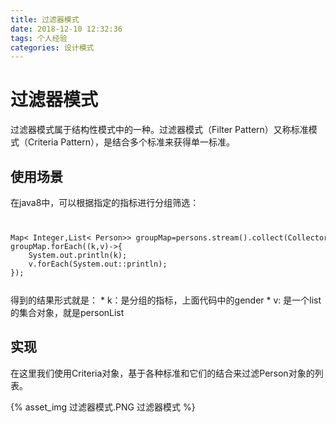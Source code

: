 ```yaml
---
title: 过滤器模式
date: 2018-12-10 12:32:36
tags: 个人经验
categories: 设计模式
---
```


# 过滤器模式

过滤器模式属于结构性模式中的一种。过滤器模式（Filter Pattern）又称标准模式（Criteria Pattern），是结合多个标准来获得单一标准。  

## 使用场景

在java8中，可以根据指定的指标进行分组筛选：  

<code>
<pre>
Map< Integer,List< Person>> groupMap=persons.stream().collect(Collectors.groupingBy(Pserson::getGender));  
groupMap.forEach((k,v)->{
    System.out.println(k);
    v.forEach(System.out::println);
});
</pre>
</code>
得到的结果形式就是：  
* k：是分组的指标，上面代码中的gender  
* v: 是一个list的集合对象，就是personList

## 实现

在这里我们使用Criteria对象，基于各种标准和它们的结合来过滤Person对象的列表。  

{% asset_img 过滤器模式.PNG 过滤器模式 %}  


